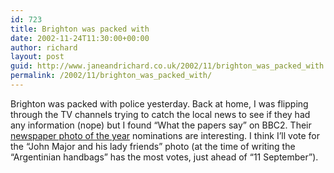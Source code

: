 ```yaml
---
id: 723
title: Brighton was packed with
date: 2002-11-24T11:30:00+00:00
author: richard
layout: post
guid: http://www.janeandrichard.co.uk/2002/11/brighton_was_packed_with
permalink: /2002/11/brighton_was_packed_with/
---
```

Brighton was packed with police yesterday. Back at home, I was flipping through the TV channels trying to catch the local news to see if they had any information (nope) but I found &#8220;What the papers say&#8221; on BBC2. Their [newspaper photo of the year](http://www.bbc.co.uk/whatthepaperssay) nominations are interesting. I think I&#8217;ll vote for the &#8220;John Major and his lady friends&#8221; photo (at the time of writing the &#8220;Argentinian handbags&#8221; has the most votes, just ahead of &#8220;11 September&#8221;).
